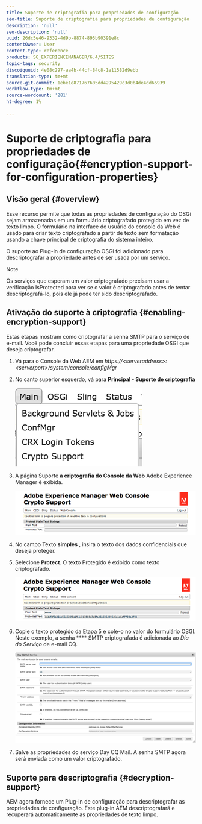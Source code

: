 ```yaml
---
title: Suporte de criptografia para propriedades de configuração
seo-title: Suporte de criptografia para propriedades de configuração
description: 'null'
seo-description: 'null'
uuid: 26dc5e46-9332-4d9b-8874-895b90391e8c
contentOwner: User
content-type: reference
products: SG_EXPERIENCEMANAGER/6.4/SITES
topic-tags: security
discoiquuid: 4e08c297-aa4b-44cf-84c8-1e11582d9ebb
translation-type: tm+mt
source-git-commit: 1ebe1e871767605dd4295429c3d0b4de4dd66939
workflow-type: tm+mt
source-wordcount: '281'
ht-degree: 1%

---
```



# Suporte de criptografia para propriedades de configuração{#encryption-support-for-configuration-properties}

## Visão geral {#overview}

Esse recurso permite que todas as propriedades de configuração do OSGi sejam armazenadas em um formulário criptografado protegido em vez de texto limpo. O formulário na interface do usuário do console da Web é usado para criar texto criptografado a partir de texto sem formatação usando a chave principal de criptografia do sistema inteiro.

O suporte ao Plug-in de configuração OSGi foi adicionado para descriptografar a propriedade antes de ser usada por um serviço.

>[!NOTE]
>
>Os serviços que esperam um valor criptografado precisam usar a verificação IsProtected para ver se o valor é criptografado antes de tentar descriptografá-lo, pois ele já pode ter sido descriptografado.

## Ativação do suporte à criptografia {#enabling-encryption-support}

Estas etapas mostram como criptografar a senha SMTP para o serviço de e-mail. Você pode concluir essas etapas para uma propriedade OSGI que deseja criptografar.

1. Vá para o Console da Web AEM em *https://&lt;serveraddress>:&lt;serverport>/system/console/configMgr*
1. No canto superior esquerdo, vá para **Principal - Suporte de criptografia**

   ![chlimage_1-325](assets/chlimage_1-325.png)

1. A página Suporte **a criptografia do Console da Web** Adobe Experience Manager é exibida.

   ![screen_shot_2018-08-01at113417am](assets/screen_shot_2018-08-01at113417am.png)

1. No campo Texto **simples** , insira o texto dos dados confidenciais que deseja proteger.
1. Selecione **Protect**. O texto Protegido é exibido como texto criptografado.

   ![screen_shot_2018-08-01at113844am](assets/screen_shot_2018-08-01at113844am.png)

1. Copie o texto protegido da Etapa 5 e cole-o no valor do formulário OSGI. Neste exemplo, a senha **** SMTP criptografada é adicionada ao *Dia do Serviço* de e-mail CQ.

   ![screen_shot_2016-12-18at105809pm](assets/screen_shot_2016-12-18at105809pm.png)

1. Salve as propriedades do serviço Day CQ Mail. A senha SMTP agora será enviada como um valor criptografado.

## Suporte para descriptografia {#decryption-support}

AEM agora fornece um Plug-in de configuração para descriptografar as propriedades de configuração. Este plug-in AEM descriptografará e recuperará automaticamente as propriedades de texto limpo.
